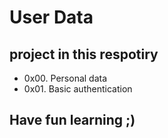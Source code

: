 # User Data
## project in this respotiry
* 0x00. Personal data
* 0x01. Basic authentication
## Have fun learning ;)
